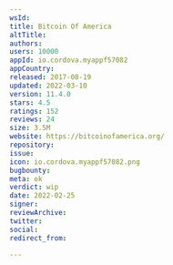 ```yaml
---
wsId: 
title: Bitcoin Of America
altTitle: 
authors: 
users: 10000
appId: io.cordova.myappf57082
appCountry: 
released: 2017-08-19
updated: 2022-03-10
version: 11.4.0
stars: 4.5
ratings: 152
reviews: 24
size: 3.5M
website: https://bitcoinofamerica.org/
repository: 
issue: 
icon: io.cordova.myappf57082.png
bugbounty: 
meta: ok
verdict: wip
date: 2022-02-25
signer: 
reviewArchive: 
twitter: 
social: 
redirect_from: 

---
```



